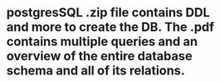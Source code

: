 # postgresSQL .zip file contains DDL and more to create the DB.  The .pdf contains multiple queries and an overview of the entire database schema and all of its relations.
